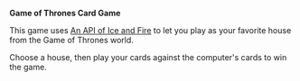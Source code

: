 **Game of Thrones Card Game**

This game uses [An API of Ice and Fire](https://anapioficeandfire.com/) to let you play as your favorite house from the Game of Thrones world.

Choose a house, then play your cards against the computer's cards to win the game.
